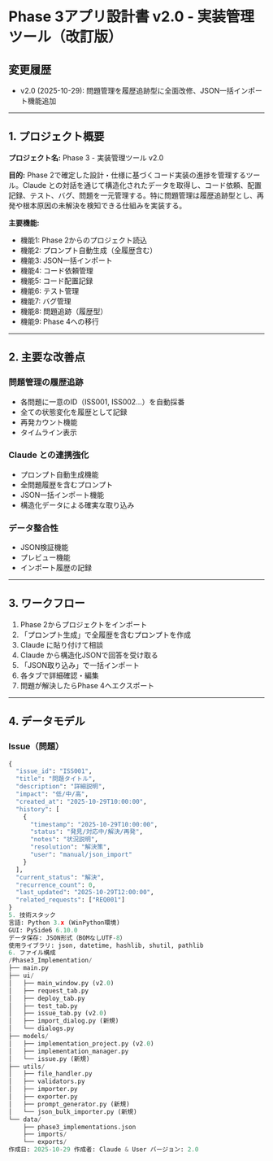 # Phase 3アプリ設計書 v2.0 - 実装管理ツール（改訂版）

## 変更履歴
- v2.0 (2025-10-29): 問題管理を履歴追跡型に全面改修、JSON一括インポート機能追加

---

## 1. プロジェクト概要

**プロジェクト名:** Phase 3 - 実装管理ツール v2.0

**目的:**
Phase 2で確定した設計・仕様に基づくコード実装の進捗を管理するツール。Claude との対話を通じて構造化されたデータを取得し、コード依頼、配置記録、テスト、バグ、問題を一元管理する。特に問題管理は履歴追跡型とし、再発や根本原因の未解決を検知できる仕組みを実装する。

**主要機能:**
- 機能1: Phase 2からのプロジェクト読込
- 機能2: プロンプト自動生成（全履歴含む）
- 機能3: JSON一括インポート
- 機能4: コード依頼管理
- 機能5: コード配置記録
- 機能6: テスト管理
- 機能7: バグ管理
- 機能8: 問題追跡（履歴型）
- 機能9: Phase 4への移行

---

## 2. 主要な改善点

### 問題管理の履歴追跡
- 各問題に一意のID（ISS001, ISS002...）を自動採番
- 全ての状態変化を履歴として記録
- 再発カウント機能
- タイムライン表示

### Claude との連携強化
- プロンプト自動生成機能
- 全問題履歴を含むプロンプト
- JSON一括インポート機能
- 構造化データによる確実な取り込み

### データ整合性
- JSON検証機能
- プレビュー機能
- インポート履歴の記録

---

## 3. ワークフロー

1. Phase 2からプロジェクトをインポート
2. 「プロンプト生成」で全履歴を含むプロンプトを作成
3. Claude に貼り付けて相談
4. Claude から構造化JSONで回答を受け取る
5. 「JSON取り込み」で一括インポート
6. 各タブで詳細確認・編集
7. 問題が解決したらPhase 4へエクスポート

---

## 4. データモデル

### Issue（問題）
```python
{
  "issue_id": "ISS001",
  "title": "問題タイトル",
  "description": "詳細説明",
  "impact": "低/中/高",
  "created_at": "2025-10-29T10:00:00",
  "history": [
    {
      "timestamp": "2025-10-29T10:00:00",
      "status": "発見/対応中/解決/再発",
      "notes": "状況説明",
      "resolution": "解決策",
      "user": "manual/json_import"
    }
  ],
  "current_status": "解決",
  "recurrence_count": 0,
  "last_updated": "2025-10-29T12:00:00",
  "related_requests": ["REQ001"]
}
5. 技術スタック
言語: Python 3.x (WinPython環境)
GUI: PySide6 6.10.0
データ保存: JSON形式（BOMなしUTF-8）
使用ライブラリ: json, datetime, hashlib, shutil, pathlib
6. ファイル構成
/Phase3_Implementation/
├── main.py
├── ui/
│   ├── main_window.py (v2.0)
│   ├── request_tab.py
│   ├── deploy_tab.py
│   ├── test_tab.py
│   ├── issue_tab.py (v2.0)
│   ├── import_dialog.py (新規)
│   └── dialogs.py
├── models/
│   ├── implementation_project.py (v2.0)
│   ├── implementation_manager.py
│   └── issue.py (新規)
├── utils/
│   ├── file_handler.py
│   ├── validators.py
│   ├── importer.py
│   ├── exporter.py
│   ├── prompt_generator.py (新規)
│   └── json_bulk_importer.py (新規)
└── data/
    ├── phase3_implementations.json
    ├── imports/
    └── exports/
作成日: 2025-10-29 作成者: Claude & User バージョン: 2.0